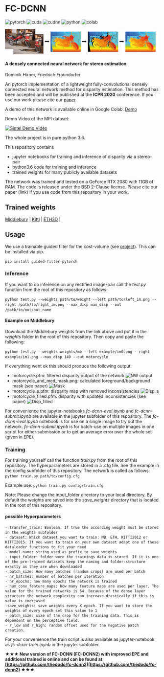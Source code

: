 # FC-DCNN 
![pytorch](https://img.shields.io/badge/pytorch-v1.2.0-green.svg?style=plastic)
![cuda](https://img.shields.io/badge/cuda-v10.0-green.svg?style=plastic)
![cudnn](https://img.shields.io/badge/cudnn-v7.4.2-green.svg?style=plastic)
![python](https://img.shields.io/badge/python-v3.6.10-green.svg?style=plastic)
![colab](https://img.shields.io/badge/online-demo-green.svg?style=plastic)

![Teaser image](./docs/Header.png)
#### A densely connected neural network for stereo estimation
Dominik Hirner, Friedrich Fraundorfer

An pytorch implementation of a lightweight fully-convolutional densely connected neural network method for disparity estimation.
This method has been accepted and will be published at the **ICPR 2020** conference. If you use our work please cite our 
[paper](https://arxiv.org/abs/2010.06950)

A demo of this network is available online in Google Colab. 
[Demo](https://colab.research.google.com/drive/1i5k-YTCsmQC8IIURBh802oKeyZP_ZSHG)

Demo Video of the MPI dataset: 

[![Sintel Demo Video](https://img.youtube.com/vi/U70bsypa96g/hqdefault.jpg)](https://youtu.be/U70bsypa96g)

The whole project is in pure python 3.6.

This repository contains

- jupyter notebooks for training and inference of disparity via a stereo-pair
- python3.6 code for training and inference
- trained weights for many publicly available datasets

The network was trained and tested on a GeForce RTX 2080 with 11GB of RAM.
The code is released under the BSD 2-Clause license. Please cite our paper (link) if you use code from this repository in your work.

## Trained weights

[Middlebury](https://drive.google.com/file/d/1DiuY47dnM4PUgzDg8SQZyZUyC09pVoDO/view?usp=sharing) |
[Kitti](https://drive.google.com/file/d/1Nce9yJeAs7u8Y1GpbJpgzP_RbLg9S3Rs/view?usp=sharing) |
[ETH3D](https://drive.google.com/file/d/19QxmKWHNgNnjOUFBPnVgGG3r3mkHY1nW/view?usp=sharing) |

## Usage
We use a trainable guided filter for the cost-volume (see [project](http://wuhuikai.me/DeepGuidedFilterProject/)). This can be installed via pip.

 ```pip install guided-filter-pytorch```

### Inference 
If you want to do inference on any rectified image-pair call the *test.py* function from the root of this repository as follows: 

 ```python test.py --weights path/to/weight --left path/to/left_im.png --right /path/to/right_im.png --max_disp max_disp --out /path/to/out/out_name```
#### Example on Middlebury
Download the Middlebury weights from the link above and put it in the *weights* folder in the root of this repository. Then copy and paste the following: 

```python test.py --weights weights/mb --left example/im0.png --right example/im1.png --max_disp 140 --out motorcycle```

If everything went ok this should produce the following output: 

- motorcycle.pfm: filtered disparity output of the network
![NW output](./docs/motor_NW_small.png)
- motorcycle_and_med_mask.png: calculated foreground/background mask (see paper)
![Mask](./docs/motorcyclebilat_and_med_mask_small.png)
- motorcycle_s.pfm: disparity map with removed inconsistencies
![Disp_s](./docs/motor_s_small.png)
- motorcycle_filled.pfm: disparity with updated inconsistencies (see paper)
![Disp_filled](./docs/motor_filled_small.png)

For convenience the jupyter-notebooks *fc-dcnn-eval.ipynb* and *fc-dcnn-submit.ipynb* are available in the jupyter subfolder of this repository. The *fc-dcnn-eval.ipynb* notebook is for use on a single image to try out the network. *fc-dcnn-submit.ipynb* is for batch-use on multiple images in one script for either submission or to get an average error over the whole set (given in EPE).

### Training

For training yourself call the function *train.py* from the root of this repository. The hyperparameters are stored in a .cfg file. See the example in the config subfolder of this repository.
The network is called as follows: 
 ```python train.py path/to/config.cfg```
 
 Example use: 
 ```python train.py config/train.cfg```

Note: Please change the input_folder directory to your local directory.
By default the weights are saved into the *save_weights* directory that is located in the root of this repository.

#### possible Hyperparameters 
```
- transfer_train: Boolean. If true the according weight must be stored in the weights subfolder
- dataset: Which dataset you want to train: MB, ETH, KITTI2012 or KITTI2015. If you want to train on your own dataset adapt one of these dataloader functions to fit your need
- model_name: string used as prefix to save weights 
- input_folder: folder were the trainings data is stored. If it is one of the pre-trained datasets keep the naming and folder-structure exactly as they are when downloaded
- batch_size: How many batches (random crops) are used per batch
- nr_batches: number of batches per iteration
- nr_epochs: how many epochs the network is trained
- num_conv_feature_maps: how many feature maps are used per layer. The value for the trained networks is 64. Because of the dense layer structure the network complexity can increase drastically if this is value is increased
-save_weights: save weights every X epoch. If you want to store the weights of every epoch set this value to 1
- patch_size: size of the crop for the training data. This is dependent on the perceptive field.
- r_low and r_high: random offset used for the negative patch creation.
```

For your convenience the train script is also available as jupyter-notebook as *fc-dcnn-train.ipynb* in the jupyter subfolder.

**&#9733;&#9733;&#9733; New version of FC-DCNN (FC-DCNN2) with improved EPE and additional trained is online and can be found at [https://github.com/thedodo/fc-dcnn2](https://github.com/thedodo/fc-dcnn2) &#9733;&#9733;&#9733;**
